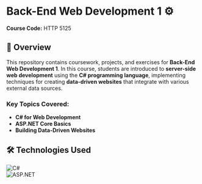 # Back-End Web Development 1 ⚙️  
**Course Code:** HTTP 5125  

## 📌 Overview  
This repository contains coursework, projects, and exercises for **Back-End Web Development 1**. In this course, students are introduced to **server-side web development** using the **C# programming language**, implementing techniques for creating **data-driven websites** that integrate with various external data sources.

### Key Topics Covered:  
- **C# for Web Development**  
- **ASP.NET Core Basics**  
- **Building Data-Driven Websites**  

## 🛠️ Technologies Used  
![C#](https://img.shields.io/badge/C%23-239120?style=for-the-badge&logo=csharp&logoColor=white)  
![ASP.NET](https://img.shields.io/badge/ASP.NET-5C2D91?style=for-the-badge&logo=dotnet&logoColor=white)
